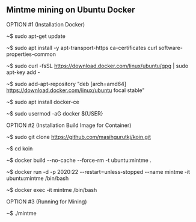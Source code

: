 Mintme mining on Ubuntu Docker 
------------------------------
OPTION #1 (Installation Docker)

~$ sudo apt-get update

~$ sudo apt install -y apt-transport-https ca-certificates curl software-properties-common

~$ sudo curl -fsSL https://download.docker.com/linux/ubuntu/gpg | sudo apt-key add -

~$ sudo add-apt-repository "deb [arch=amd64] https://download.docker.com/linux/ubuntu focal stable"

~$ sudo apt install docker-ce

~$ sudo usermod -aG docker ${USER}


OPTION #2 (Installation Build Image for Container)

~$ sudo git clone https://github.com/masihgurutkj/koin.git

~$ cd koin 

~$ docker build --no-cache --force-rm -t ubuntu:mintme .

~$ docker run -d -p 2020:22 --restart=unless-stopped --name mintme -it ubuntu:mintme /bin/bash

~$ docker exec -it mintme /bin/bash

OPTION #3 (Running for Mining)

~$ ./mintme
